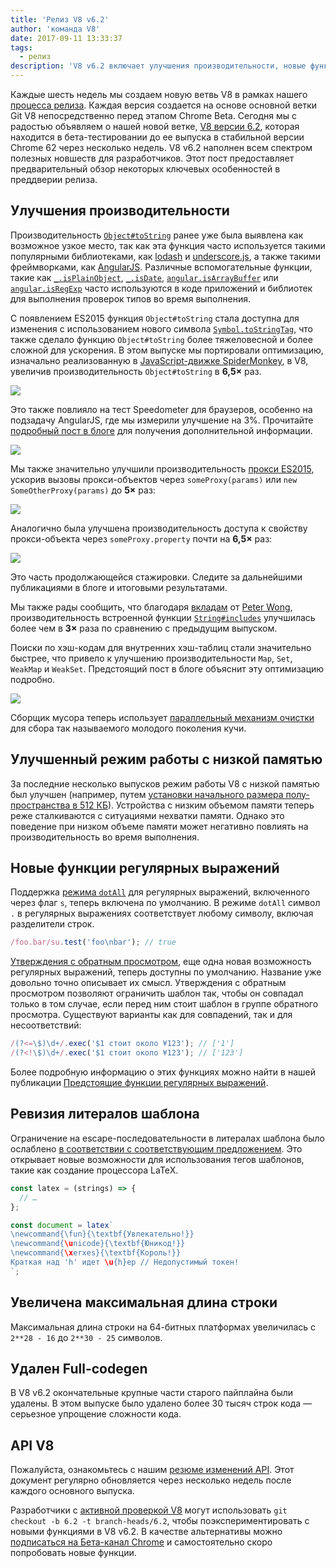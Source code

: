 ```yaml
---
title: 'Релиз V8 v6.2'
author: 'команда V8'
date: 2017-09-11 13:33:37
tags:
  - релиз
description: 'V8 v6.2 включает улучшения производительности, новые функции языка JavaScript, увеличенную максимальную длину строки и многое другое.'
---
```

Каждые шесть недель мы создаем новую ветвь V8 в рамках нашего [процесса релиза](/docs/release-process). Каждая версия создается на основе основной ветки Git V8 непосредственно перед этапом Chrome Beta. Сегодня мы с радостью объявляем о нашей новой ветке, [V8 версии 6.2](https://chromium.googlesource.com/v8/v8.git/+log/branch-heads/6.2), которая находится в бета-тестировании до ее выпуска в стабильной версии Chrome 62 через несколько недель. V8 v6.2 наполнен всем спектром полезных новшеств для разработчиков. Этот пост предоставляет предварительный обзор некоторых ключевых особенностей в преддверии релиза.

<!--truncate-->
## Улучшения производительности

Производительность [`Object#toString`](https://developer.mozilla.org/en-US/docs/Web/JavaScript/Reference/Global_Objects/Object/toString) ранее уже была выявлена как возможное узкое место, так как эта функция часто используется такими популярными библиотеками, как [lodash](https://lodash.com/) и [underscore.js](http://underscorejs.org/), а также такими фреймворками, как [AngularJS](https://angularjs.org/). Различные вспомогательные функции, такие как [`_.isPlainObject`](https://github.com/lodash/lodash/blob/6cb3460fcefe66cb96e55b82c6febd2153c992cc/isPlainObject.js#L13-L50), [`_.isDate`](https://github.com/lodash/lodash/blob/6cb3460fcefe66cb96e55b82c6febd2153c992cc/isDate.js#L8-L25), [`angular.isArrayBuffer`](https://github.com/angular/angular.js/blob/464dde8bd12d9be8503678ac5752945661e006a5/src/Angular.js#L739-L741) или [`angular.isRegExp`](https://github.com/angular/angular.js/blob/464dde8bd12d9be8503678ac5752945661e006a5/src/Angular.js#L680-L689) часто используются в коде приложений и библиотек для выполнения проверок типов во время выполнения.

С появлением ES2015 функция `Object#toString` стала доступна для изменения с использованием нового символа [`Symbol.toStringTag`](https://developer.mozilla.org/en-US/docs/Web/JavaScript/Reference/Global_Objects/Symbol/toStringTag), что также сделало функцию `Object#toString` более тяжеловесной и более сложной для ускорения. В этом выпуске мы портировали оптимизацию, изначально реализованную в [JavaScript-движке SpiderMonkey](https://bugzilla.mozilla.org/show_bug.cgi?id=1369042#c0), в V8, увеличив производительность `Object#toString` в **6,5×** раз.

![](/_img/v8-release-62/perf.svg)

Это также повлияло на тест Speedometer для браузеров, особенно на подзадачу AngularJS, где мы измерили улучшение на 3%. Прочитайте [подробный пост в блоге](https://ponyfoo.com/articles/investigating-performance-object-prototype-to-string-es2015) для получения дополнительной информации.

![](/_img/v8-release-62/speedometer.svg)

Мы также значительно улучшили производительность [прокси ES2015](https://developer.mozilla.org/en-US/docs/Web/JavaScript/Reference/Global_Objects/Proxy), ускорив вызовы прокси-объектов через `someProxy(params)` или `new SomeOtherProxy(params)` до **5×** раз:

![](/_img/v8-release-62/proxy-call-construct.svg)

Аналогично была улучшена производительность доступа к свойству прокси-объекта через `someProxy.property` почти на **6,5×** раз:

![](/_img/v8-release-62/proxy-property.svg)

Это часть продолжающейся стажировки. Следите за дальнейшими публикациями в блоге и итоговыми результатами.

Мы также рады сообщить, что благодаря [вкладам](https://chromium-review.googlesource.com/c/v8/v8/+/620150) от [Peter Wong](https://twitter.com/peterwmwong), производительность встроенной функции [`String#includes`](https://developer.mozilla.org/en-US/docs/Web/JavaScript/Reference/Global_Objects/String/includes) улучшилась более чем в **3×** раза по сравнению с предыдущим выпуском.

Поиски по хэш-кодам для внутренних хэш-таблиц стали значительно быстрее, что привело к улучшению производительности `Map`, `Set`, `WeakMap` и `WeakSet`. Предстоящий пост в блоге объяснит эту оптимизацию подробно.

![](/_img/v8-release-62/hashcode-lookups.png)

Сборщик мусора теперь использует [параллельный механизм очистки](https://bugs.chromium.org/p/chromium/issues/detail?id=738865) для сбора так называемого молодого поколения кучи.

## Улучшенный режим работы с низкой памятью

За последние несколько выпусков режим работы V8 с низкой памятью был улучшен (например, путем [установки начального размера полу-пространства в 512 КБ](https://chromium-review.googlesource.com/c/v8/v8/+/594387)). Устройства с низким объемом памяти теперь реже сталкиваются с ситуациями нехватки памяти. Однако это поведение при низком объеме памяти может негативно повлиять на производительность во время выполнения.

## Новые функции регулярных выражений

Поддержка [режима `dotAll`](https://github.com/tc39/proposal-regexp-dotall-flag) для регулярных выражений, включенного через флаг `s`, теперь включена по умолчанию. В режиме `dotAll` символ `.` в регулярных выражениях соответствует любому символу, включая разделители строк.

```js
/foo.bar/su.test('foo\nbar'); // true
```

[Утверждения с обратным просмотром](https://github.com/tc39/proposal-regexp-lookbehind), еще одна новая возможность регулярных выражений, теперь доступны по умолчанию. Название уже довольно точно описывает их смысл. Утверждения с обратным просмотром позволяют ограничить шаблон так, чтобы он совпадал только в том случае, если перед ним стоит шаблон в группе обратного просмотра. Существуют варианты как для совпадений, так и для несоответствий:

```js
/(?<=\$)\d+/.exec('$1 стоит около ¥123'); // ['1']
/(?<!\$)\d+/.exec('$1 стоит около ¥123'); // ['123']
```

Более подробную информацию о этих функциях можно найти в нашей публикации [Предстоящие функции регулярных выражений](https://developers.google.com/web/updates/2017/07/upcoming-regexp-features).

## Ревизия литералов шаблона

Ограничение на escape-последовательности в литералах шаблона было ослаблено [в соответствии с соответствующим предложением](https://tc39.es/proposal-template-literal-revision/). Это открывает новые возможности для использования тегов шаблонов, такие как создание процессора LaTeX.

```js
const latex = (strings) => {
  // …
};

const document = latex`
\newcommand{\fun}{\textbf{Увлекательно!}}
\newcommand{\unicode}{\textbf{Юникод!}}
\newcommand{\xerxes}{\textbf{Король!}}
Краткая над 'h' идет \u{h}ер // Недопустимый токен!
`;
```

## Увеличена максимальная длина строки

Максимальная длина строки на 64-битных платформах увеличилась с `2**28 - 16` до `2**30 - 25` символов.

## Удален Full-codegen

В V8 v6.2 окончательные крупные части старого пайплайна были удалены. В этом выпуске было удалено более 30 тысяч строк кода — серьезное упрощение сложности кода.

## API V8

Пожалуйста, ознакомьтесь с нашим [резюме изменений API](https://docs.google.com/document/d/1g8JFi8T_oAE_7uAri7Njtig7fKaPDfotU6huOa1alds/edit). Этот документ регулярно обновляется через несколько недель после каждого основного выпуска.

Разработчики с [активной проверкой V8](/docs/source-code#using-git) могут использовать `git checkout -b 6.2 -t branch-heads/6.2`, чтобы поэкспериментировать с новыми функциями в V8 v6.2. В качестве альтернативы можно [подписаться на Бета-канал Chrome](https://www.google.com/chrome/browser/beta.html) и самостоятельно скоро попробовать новые функции.

